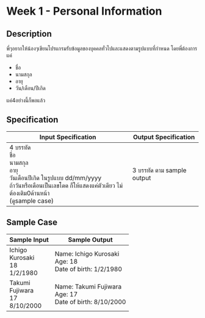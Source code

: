 # Week 1 - Personal Information
## Description
พี่ๆอยากให้น้องๆเขียนโปรแกรมรับข้อมูลของบุคคลทั่วไปและแสดงตามรูปแบบที่กำหนด โดยพี่ต้องการแค่
- ชื่อ
- นามสกุล
- อายุ
- วัน/เดือน/ปีเกิด

แค่4อย่างนี้ก็พอแล้ว

## Specification
| Input Specification | Output Specification |
| - | - |
| 4 บรรทัด <br> ชื่อ <br> นามสกุล <br> อายุ <br> วันเดือนปีเกิด ในรูปแบบ dd/mm/yyyy <br> ถ้าวันหรือเดือนเป็นเลขโดด ก็ให้แสดงแค่ตัวเดียว ไม่ต้องเติม0ด้านหน้า  <br> (ดูsample case)| 3 บรรทัด ตาม sample output |


## Sample Case
| Sample Input | Sample Output |
| - | - |
| Ichigo <br> Kurosaki <br> 18 <br> 1/2/1980 | Name: Ichigo Kurosaki <br> Age: 18 <br> Date of birth: 1/2/1980 |
| Takumi <br> Fujiwara <br> 17 <br> 8/10/2000 | Name: Takumi Fujiwara <br> Age: 17 <br> Date of birth: 8/10/2000 |
